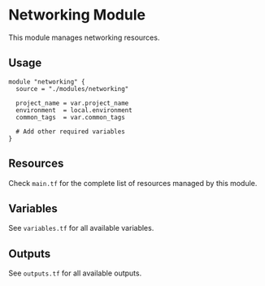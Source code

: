# Networking Module

This module manages networking resources.

## Usage

```hcl
module "networking" {
  source = "./modules/networking"
  
  project_name = var.project_name
  environment  = local.environment
  common_tags  = var.common_tags
  
  # Add other required variables
}
```

## Resources

Check `main.tf` for the complete list of resources managed by this module.

## Variables

See `variables.tf` for all available variables.

## Outputs

See `outputs.tf` for all available outputs.
